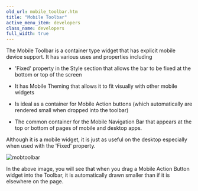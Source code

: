 ```yaml
---
old_url: mobile_toolbar.htm
title: "Mobile Toolbar"
active_menu_item: developers
class_name: developers
full_width: true
---
```



The Mobile Toolbar is a container type widget that has explicit mobile device support. It has various uses and properties including

 - 'Fixed' property in the Style section that allows the bar to be fixed at the bottom or top of the screen

 - It has Mobile Theming that allows it to fit visually with other mobile widgets

 - Is ideal as a container for Mobile Action buttons (which automatically are rendered small when dropped into the toolbar)

 - The common container for the Mobile Navigation Bar that appears at the top or bottom of pages of mobile and desktop apps.

Although it is a mobile widget, it is just as useful on the desktop especially when used with the 'Fixed' property.

![mobtoolbar](/img/docs/mobtoolbar.png)

In the above image, you will see that when you drag a Mobile Action Button widget into the Toolbar, it is automatically drawn smaller than if it is elsewhere on the page.

